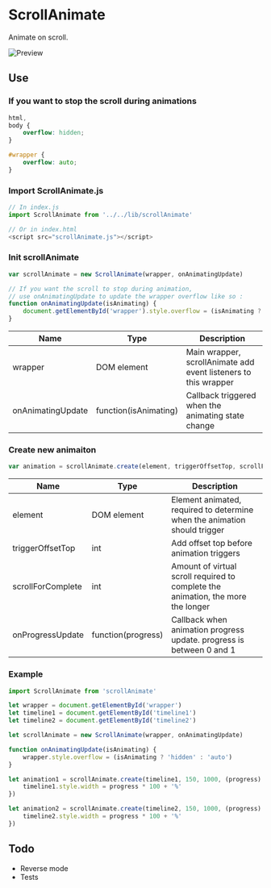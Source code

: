 # ScrollAnimate

Animate on scroll.

![Preview](preview.gif)

## Use

### If you want to stop the scroll during animations

```css
html,
body {
	overflow: hidden;
}

#wrapper {
	overflow: auto;
}
```

### Import ScrollAnimate.js

```javascript
// In index.js
import ScrollAnimate from '../../lib/scrollAnimate'
```
```javascript
// Or in index.html
<script src="scrollAnimate.js"></script>
```

### Init scrollAnimate

```javascript
var scrollAnimate = new ScrollAnimate(wrapper, onAnimatingUpdate)

// If you want the scroll to stop during animation,
// use onAnimatingUpdate to update the wrapper overflow like so :
function onAnimatingUpdate(isAnimating) {
	document.getElementById('wrapper').style.overflow = (isAnimating ? 'hidden' : 'auto')
}

```

|Name|Type|Description|
|----|----|-----------|
|wrapper|DOM element|Main wrapper, scrollAnimate add event listeners to this wrapper|
|onAnimatingUpdate|function(isAnimating)|Callback triggered when the animating state change|

### Create new animaiton

```javascript
var animation = scrollAnimate.create(element, triggerOffsetTop, scrollForComplete, onProgressUpdate)
```

|Name|Type|Description|
|----|----|-----------|
|element|DOM element|Element animated, required to determine when the animation should trigger|
|triggerOffsetTop|int|Add offset top before animation triggers|
|scrollForComplete|int|	Amount of virtual scroll required to complete the animation, the more the longer|
|onProgressUpdate|function(progress)|Callback when animation progress update. progress is between 0 and 1|

### Example

```javascript
import ScrollAnimate from 'scrollAnimate'

let wrapper = document.getElementById('wrapper')
let timeline1 = document.getElementById('timeline1')
let timeline2 = document.getElementById('timeline2')

let scrollAnimate = new ScrollAnimate(wrapper, onAnimatingUpdate)

function onAnimatingUpdate(isAnimating) {
	wrapper.style.overflow = (isAnimating ? 'hidden' : 'auto')
}

let animation1 = scrollAnimate.create(timeline1, 150, 1000, (progress) => {
	timeline1.style.width = progress * 100 + '%'
})

let animation2 = scrollAnimate.create(timeline2, 150, 1000, (progress) => {
	timeline2.style.width = progress * 100 + '%'
})
```

## Todo
+ Reverse mode
+ Tests